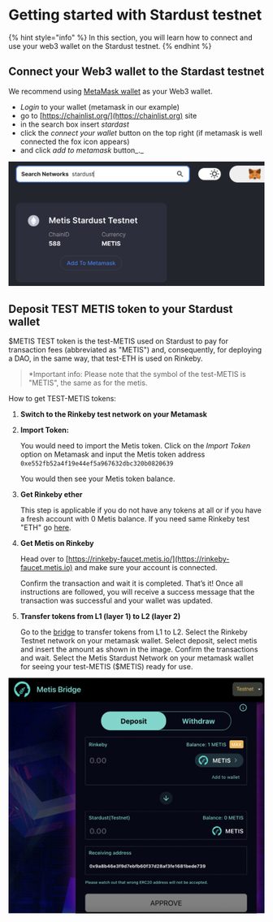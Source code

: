# Getting started with Stardust testnet

{% hint style="info" %}
In this section, you will learn how to connect and use your web3 wallet on the Stardust testnet.
{% endhint %}

## **Connect your Web3 wallet to the Stardast testnet**

We recommend using [MetaMask wallet](./) as your Web3 wallet.&#x20;

* _Login_ to your wallet (metamask in our example)&#x20;
* go to [https://chainlist.org/](https://chainlist.org) site
* in the search box insert _stardast_
* click the _connect your wallet_ button on the top right (if metamask is well connected the fox icon appears)
* and click _add to metamask_ button_._   &#x20;

![Add the Stardust testnet to metamask using chainlist.org](<../../../.gitbook/assets/Schermata 2022-01-26 alle 23.17.31.png>)

## **Deposit TEST METIS token to your Stardust wallet**

$METIS TEST token is the test-METIS used on Stardust to pay for transaction fees (abbreviated as "METIS") and, consequently, for deploying a DAO, in the same way, that test-ETH is used on Rinkeby.&#x20;

> \*Important info: Please note that the symbol of the test-METIS is "METIS", the same as for the metis.

How to get TEST-METIS tokens:

1. **Switch to the Rinkeby test network on your Metamask**
2.  **Import Token:**&#x20;

    You would need to import the Metis token. Click on the _Import Token_ option on Metamask and input the Metis token address `0xe552fb52a4f19e44ef5a967632dbc320b0820639`

    You would then see your Metis token balance.
3.  **Get Rinkeby ether**

    This step is applicable if you do not have any tokens at all or if you have a fresh account with 0 Metis balance. If you need same Rinkeby test "ETH" go [here](getting-started-with-rinkeby-testnet.md).&#x20;
4.  **Get Metis on Rinkeby**

    Head over to [https://rinkeby-faucet.metis.io/](https://rinkeby-faucet.metis.io) and make sure your account is connected.

    Confirm the transaction and wait it is completed. That’s it! Once all instructions are followed, you will receive a success message that the transaction was successful and your wallet was updated.
5.  **Transfer tokens from L1 (layer 1) to L2 (layer 2)**

    Go to the [bridge](https://bridge.metis.io) to transfer tokens from L1 to L2. Select the Rinkeby Testnet network on your metamask wallet. Select deposit, select metis and insert the amount as shown in the image. Confirm the transactions and wait. Select the Metis Stardust Network on your metamask wallet for seeing your test-METIS ($METIS) ready for use.

![Metis bridge - from L1 to L2.](<../../../.gitbook/assets/Schermata 2022-01-30 alle 16.20.10 (1).png>)
